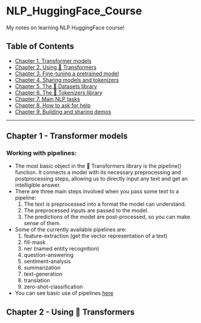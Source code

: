 # NLP_HuggingFace_Course
My notes on learning NLP HuggingFace course!
## Table of Contents
- [Chapter 1. Transformer models](#chapter-1---transformer-models)
- [Chapter 2. Using 🤗 Transformers](#chapter-2---using--transformers)
- [Chapter 3. Fine-tuning a pretrained model](#chapter-3---fine-tuning-a-pretrained-model)
- [Chapter 4. Sharing models and tokenizers](#chapter-4---sharing-models-and-tokenizers)
- [Chapter 5. The 🤗 Datasets library](#chapter-5---the--datasets-library)
- [Chapter 6. The 🤗 Tokenizers library](#chapter-6---the--tokenizers-library)
- [Chapter 7. Main NLP tasks](#chapter-7---main-nlp-tasks)
- [Chapter 8. How to ask for help](#chapter-8---how-to-ask-for-help)
- [Chapter 9. Building and sharing demos](#chapter-9---building-and-sharing-demos)

-------------------------------------------------------------------------------------

## Chapter 1 - Transformer models
### Working with pipelines:
- The most basic object in the 🤗 Transformers library is the pipeline() function. It connects a model with its necessary preprocessing and postprocessing steps, allowing us to directly input any text and get an intelligible answer.
- There are three main steps involved when you pass some text to a pipeline:
  1. The text is preprocessed into a format the model can understand.
  2. The preprocessed inputs are passed to the model.
  3. The predictions of the model are post-processed, so you can make sense of them.
- Some of the currently available pipelines are:
  1. feature-extraction (get the vector representation of a text)
  2. fill-mask
  3. ner (named entity recognition)
  4. question-answering
  5. sentiment-analysis
  6. summarization
  7. text-generation
  8. translation
  9. zero-shot-classification
- You can see basic use of pipelines [here](working-with-pipelines.ipynb)

## Chapter 2 - Using 🤗 Transformers



